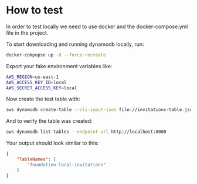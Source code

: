 # How to test

In order to test locally we need to use docker and the docker-compose.yml file in the project. 

To start downloading and running dynamodb locally, run:
```bash
docker-compopse up -d --force-recreate
```

Export your fake environment variables like:
```bash
AWS_REGION=us-east-1
AWS_ACCESS_KEY_ID=local 
AWS_SECRET_ACCESS_KEY=local
```

Now create the test table with:
```bash
aws dynamodb create-table --cli-input-json file://invitations-table.json --endpoint-url http://localhost:8000
```

And to verify the table was created:
```bash
aws dynamodb list-tables --endpoint-url http://localhost:8000
```

Your output should look similar to this:
```json
{
    "TableNames": [
        "foundation-local-invitations"
    ]
}
```

